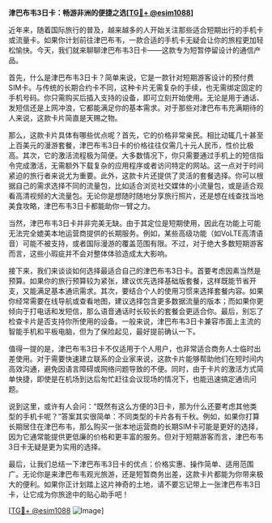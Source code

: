 **津巴布韦3日卡：畅游非洲的便捷之选[[TG💪+ @esim1088](https://t.me/s/esim1088)]**

近年来，随着国际旅行的普及，越来越多的人开始关注那些适合短期出行的手机卡或流量卡。如果你计划前往津巴布韦，一款合适的手机卡无疑会让你的旅程更加轻松愉快。今天，我们就来聊聊津巴布韦3日卡——这款专为短暂停留设计的通信产品。

首先，什么是津巴布韦3日卡？简单来说，它是一款针对短期游客设计的预付费SIM卡。与传统的长期合约卡不同，这种卡片无需复杂的手续，也无需绑定固定的手机号码。你只需购买后插入支持的设备，即可立刻开始使用。无论是用于通话、发短信还是上网冲浪，它都能满足你的基本需求。对于那些对津巴布韦充满期待的人来说，这款卡片简直是天赐之物。

那么，这款卡片具体有哪些优点呢？首先，它的价格非常亲民。相比动辄几十甚至上百美元的漫游套餐，津巴布韦3日卡的价格往往仅需几十元人民币，性价比极高。其次，它的激活流程极为简便。大多数情况下，你只需要通过手机上的短信指令完成激活，无需额外下载复杂的应用程序或者访问特定的网站。这一点对于时间紧迫的旅行者来说尤为重要。此外，这款卡片还提供了灵活的套餐选择。你可以根据自己的需求选择不同的流量包，比如适合浏览社交媒体的小流量包，或是适合观看高清视频的大流量包。无论你是想随时随地分享旅行照片，还是想在线查找当地美食攻略，津巴布韦3日卡都能助你一臂之力。

当然，津巴布韦3日卡并非完美无缺。由于其定位是短期使用，因此在功能上可能无法完全媲美本地运营商提供的长期服务。例如，某些高级功能（如VoLTE高清语音）可能不被支持，或者国际漫游的覆盖范围有限。不过，对于绝大多数短期游客而言，这些小瑕疵并不会对整体体验造成太大影响。

接下来，我们来谈谈如何选择最适合自己的津巴布韦3日卡。首要考虑因素当然是预算。如果你的旅行预算较为紧张，建议优先选择基础版套餐，这样既能节省开支，又能满足基本通讯需求。其次，要结合个人的使用习惯来选择套餐内容。如果你经常需要在线导航或查看地图，建议选择包含更多数据流量的版本；而如果你更倾向于打电话和发短信，那么语音通话时长较长的套餐会更适合你。最后，别忘了检查卡片是否支持你所使用的设备。一般来说，津巴布韦3日卡兼容市面上主流的智能手机和平板电脑，但为了保险起见，最好提前确认一下。

值得一提的是，津巴布韦3日卡不仅适用于个人用户，也非常适合商务人士临时出差使用。对于需要快速建立联系的企业家来说，这款卡片能够帮助他们在短时间内高效沟通，避免因语言障碍或网络问题导致的不便。同时，由于卡片的激活方式简单快捷，即使是在机场到达后匆忙赶往会议现场的情况下，也能迅速搞定通讯问题。

说到这里，或许有人会问：“既然有这么方便的3日卡，那为什么还要考虑其他类型的手机卡呢？”答案其实很简单：不同类型的卡片各有千秋。例如，如果你打算长期居住在津巴布韦，那么购买一张本地运营商的长期SIM卡可能是更好的选择，因为它通常能提供更低廉的价格和更丰富的服务。但对于短期游客而言，津巴布韦3日卡无疑是更为实用的选择。

最后，让我们总结一下津巴布韦3日卡的优点：价格实惠、操作简单、适用范围广。无论你是来津巴布韦观光旅游，还是短暂商务出差，这款卡片都能为你带来极大的便利。如果你正计划踏上这片神奇的土地，请不要忘记带上一张津巴布韦3日卡，让它成为你旅途中的贴心助手吧！

[[TG💪+ @esim1088](https://t.me/s/esim1088) ![Image](https://i.postimg.cc/4NQfJmqS/Snipaste-2025-05-13-00-14-12.png)]
